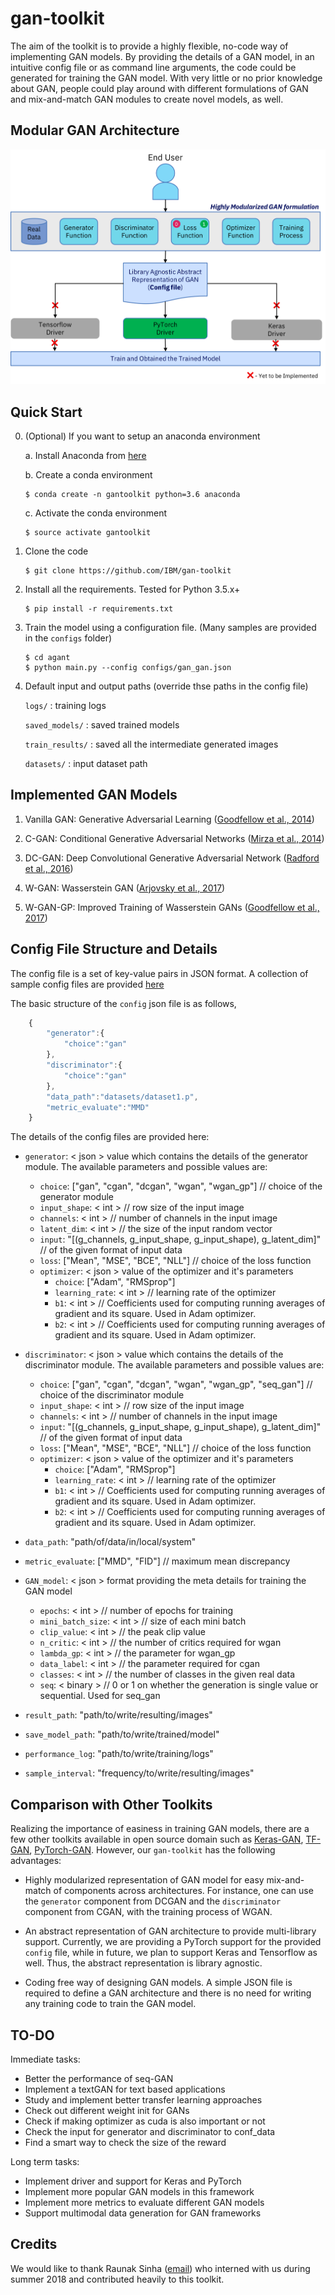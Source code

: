 # gan-toolkit
The aim of the toolkit is to provide a highly flexible, no-code way of implementing GAN models. By providing the details of a GAN model, in an intuitive config file or as command line arguments, the code could be generated for training the GAN model. With very little or no prior knowledge about GAN, people could play around with different formulations of GAN and mix-and-match GAN modules to create novel models, as well.

## Modular GAN Architecture

![GAN Architecture](images/gan_toolkit_architecture.png?raw=true "Modular GAN Architecture")

## Quick Start

0. (Optional) If you want to setup an anaconda environment

    a. Install Anaconda from [here](https://conda.io/docs/user-guide/install/index.html#installing-conda-on-a-system-that-has-other-python-installations-or-packages)

    b. Create a conda environment
    ```shell
    $ conda create -n gantoolkit python=3.6 anaconda
    ```

    c. Activate the conda environment
    ```shell
    $ source activate gantoolkit
    ```

1. Clone the code

    ```shell
    $ git clone https://github.com/IBM/gan-toolkit
    ```

2. Install all the requirements. Tested for Python 3.5.x+

    ```shell
    $ pip install -r requirements.txt
    ```

3. Train the model using a configuration file. (Many samples are provided in the `configs` folder)

    ```shell
    $ cd agant
    $ python main.py --config configs/gan_gan.json
    ```

4. Default input and output paths (override thse paths in the config file)

    
    `logs/` : training logs

    `saved_models/` : saved trained models

    `train_results/` : saved all the intermediate generated images

    `datasets/` : input dataset path 

## Implemented GAN Models

1. Vanilla GAN: Generative Adversarial Learning ([Goodfellow et al., 2014](https://arxiv.org/abs/1406.2661))

2. C-GAN: Conditional Generative Adversarial Networks ([Mirza et al., 2014](https://arxiv.org/abs/1411.1784))

3. DC-GAN: Deep Convolutional Generative Adversarial Network  ([Radford et al., 2016](https://arxiv.org/abs/1511.06434))

4. W-GAN: Wasserstein GAN    ([Arjovsky et al., 2017](https://arxiv.org/abs/1701.07875))

5. W-GAN-GP: Improved Training of Wasserstein GANs  ([Goodfellow et al., 2017](https://arxiv.org/abs/1704.00028))


## Config File Structure and Details

The config file is a set of key-value pairs in JSON format. A collection of sample config files are provided [here](./agant/configs/)

The basic structure of the `config` json file is as follows,

```Javascript
    { 
        "generator":{
            "choice":"gan"
        },
        "discriminator":{
            "choice":"gan"
        },
        "data_path":"datasets/dataset1.p",
        "metric_evaluate":"MMD"
    }
```

The details of the config files are provided here:

- `generator`: < json > value which contains the details of the generator module. The available parameters and possible values are:
    - `choice`: ["gan", "cgan", "dcgan", "wgan", "wgan_gp"] // choice of the generator module
    - `input_shape`: < int > // row size of the input image
    - `channels`: < int > // number of channels in the input image
    - `latent_dim`: < int > // the size of the input random vector
    - `input`: "[(g_channels, g_input_shape, g_input_shape), g_latent_dim]" // of the given format of input data
    - `loss`: ["Mean", "MSE", "BCE", "NLL"] // choice of the loss function
    - `optimizer`: < json > value of the optimizer and it's parameters
        - `choice`: ["Adam", "RMSprop"]
        - `learning_rate`: < int > // learning rate of the optimizer
        - `b1`: < int > //  Coefficients used for computing running averages of gradient and its square. Used in Adam optimizer.
        - `b2`: < int > //  Coefficients used for computing running averages of gradient and its square. Used in Adam optimizer.

- `discriminator`: < json > value which contains the details of the discriminator module. The available parameters and possible values are:
    - `choice`: ["gan", "cgan", "dcgan", "wgan", "wgan_gp", "seq_gan"] // choice of the discriminator module
    - `input_shape`: < int > // row size of the input image
    - `channels`: < int > // number of channels in the input image
    - `input`: "[(g_channels, g_input_shape, g_input_shape), g_latent_dim]" // of the given format of input data
    - `loss`: ["Mean", "MSE", "BCE", "NLL"] // choice of the loss function
    - `optimizer`: < json > value of the optimizer and it's parameters
        - `choice`: ["Adam", "RMSprop"]
        - `learning_rate`: < int > // learning rate of the optimizer
        - `b1`: < int > //  Coefficients used for computing running averages of gradient and its square. Used in Adam optimizer.
        - `b2`: < int > //  Coefficients used for computing running averages of gradient and its square. Used in Adam optimizer.

- `data_path`: "path/of/data/in/local/system"

- `metric_evaluate`: ["MMD", "FID"]  // maximum mean discrepancy

- `GAN_model`: < json > format providing the meta details for training the GAN model
    - `epochs`: < int > // number of epochs for training
    - `mini_batch_size`: < int > // size of each mini batch
    - `clip_value`: < int > // the peak clip value
    - `n_critic`: < int > // the number of critics required for wgan
    - `lambda_gp`: < int > // the parameter for wgan_gp
    - `data_label`: < int > // the parameter required for cgan
    - `classes`: < int > // the number of classes in the given real data
    - `seq`: < binary > // 0 or 1 on whether the generation is single value or sequential. Used for seq_gan

- `result_path`: "path/to/write/resulting/images" 

- `save_model_path`:  "path/to/write/trained/model" 

- `performance_log`:  "path/to/write/training/logs" 

- `sample_interval`:  "frequency/to/write/resulting/images"

## Comparison with Other Toolkits

Realizing the importance of easiness in training GAN models, there are a few other toolkits available in open source domain such as [Keras-GAN](https://github.com/eriklindernoren/Keras-GAN), [TF-GAN](https://github.com/tensorflow/tensorflow/tree/master/tensorflow/contrib/gan/), [PyTorch-GAN](https://github.com/eriklindernoren/PyTorch-GAN). However, our `gan-toolkit` has the following advantages:

 - Highly modularized representation of GAN model for easy mix-and-match of components across architectures. For instance, one can use the `generator` component from DCGAN and the `discriminator` component from CGAN, with the training process of WGAN.

  - An abstract representation of GAN architecture to provide multi-library support. Currently, we are providing a PyTorch support for the provided `config` file, while in future, we plan to support Keras and Tensorflow as well. Thus, the abstract representation is library agnostic.

  - Coding free way of designing GAN models. A simple JSON file is required to define a GAN architecture and there is no need for writing any training code to train the GAN model.

## TO-DO

Immediate tasks:
 - Better the performance of seq-GAN 
 - Implement a textGAN for text based applications
 - Study and implement better transfer learning approaches
 - Check out different weight init for GANs 
 - Check if making optimizer as cuda is also important or not
 - Check the input for generator and discriminator to conf_data
 - Find a smart way to check the size of the reward
 
Long term tasks:
 - Implement driver and support for Keras and PyTorch
 - Implement more popular GAN models in this framework
 - Implement more metrics to evaluate different GAN models
 - Support multimodal data generation for GAN frameworks

## Credits

We would like to thank Raunak Sinha ([email](raunak15075@iiitd.ac.in)) who interned with us during summer 2018 and contributed heavily to this toolkit.